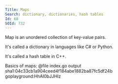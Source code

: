 ```yaml
---
Title: Maps
Search: dictionary, dictionaries, hash tables
Id: 68
SOId: 732
---
```


Map is an unordered collection of key-value pairs.

It's called a dictionary in languages like C# or Python.

It's called a hash table in C++.

<!-- TODO: mention what can't be a key -->

<!-- TODO: mention key and values have to be of the same type -->

<!-- TODO: chapter about map[string]interface{}, mention why and JSON -->

Basics of maps:
@file index.go output sha1:04c33cb1a904ceed4f184abe1882ba87fc5df24b goplayground:HhAI0bJJHIz

